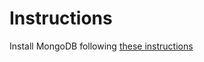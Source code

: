 # Instructions

Install MongoDB following [these instructions](../../../supplemental/Installing-MongoDB.md)
